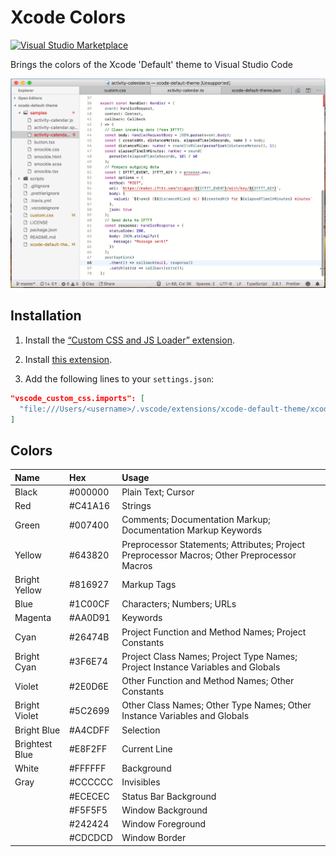 # Xcode Colors

[![Visual Studio Marketplace](https://img.shields.io/vscode-marketplace/v/smockle.xcode-default-theme.svg)](https://marketplace.visualstudio.com/items?itemName=smockle.xcode-default-theme)

Brings the colors of the Xcode 'Default' theme to Visual Studio Code

![Screenshot](/screenshot.png?raw=true "Screenshot")

## Installation

1.  Install the [“Custom CSS and JS Loader” extension](https://marketplace.visualstudio.com/items?itemName=be5invis.vscode-custom-css).

2.  Install [this extension](https://marketplace.visualstudio.com/items?itemName=smockle.xcode-default-theme).

3.  Add the following lines to your `settings.json`:

```JSON
"vscode_custom_css.imports": [
  "file:///Users/<username>/.vscode/extensions/xcode-default-theme/xcode-default-theme.css"
]
```

## Colors

| Name           | Hex     | Usage                                                                                       |
| :------------- | :------ | :------------------------------------------------------------------------------------------ |
| Black          | #000000 | Plain Text; Cursor                                                                          |
| Red            | #C41A16 | Strings                                                                                     |
| Green          | #007400 | Comments; Documentation Markup; Documentation Markup Keywords                               |
| Yellow         | #643820 | Preprocessor Statements; Attributes; Project Preprocessor Macros; Other Preprocessor Macros |
| Bright Yellow  | #816927 | Markup Tags                                                                                 |
| Blue           | #1C00CF | Characters; Numbers; URLs                                                                   |
| Magenta        | #AA0D91 | Keywords                                                                                    |
| Cyan           | #26474B | Project Function and Method Names; Project Constants                                        |
| Bright Cyan    | #3F6E74 | Project Class Names; Project Type Names; Project Instance Variables and Globals             |
| Violet         | #2E0D6E | Other Function and Method Names; Other Constants                                            |
| Bright Violet  | #5C2699 | Other Class Names; Other Type Names; Other Instance Variables and Globals                   |
| Bright Blue    | #A4CDFF | Selection                                                                                   |
| Brightest Blue | #E8F2FF | Current Line                                                                                |
| White          | #FFFFFF | Background                                                                                  |
| Gray           | #CCCCCC | Invisibles                                                                                  |
|                | #ECECEC | Status Bar Background                                                                       |
|                | #F5F5F5 | Window Background                                                                           |
|                | #242424 | Window Foreground                                                                           |
|                | #CDCDCD | Window Border                                                                               |
